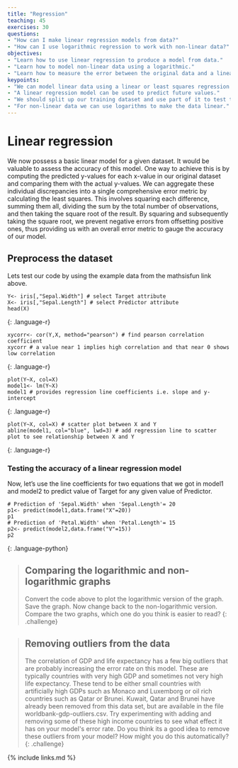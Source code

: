 ```yaml
---
title: "Regression"
teaching: 45
exercises: 30
questions:
- "How can I make linear regression models from data?"
- "How can I use logarithmic regression to work with non-linear data?"
objectives:
- "Learn how to use linear regression to produce a model from data."
- "Learn how to model non-linear data using a logarithmic."
- "Learn how to measure the error between the original data and a linear model."
keypoints:
- "We can model linear data using a linear or least squares regression."
- "A linear regression model can be used to predict future values."
- "We should split up our training dataset and use part of it to test the model."
- "For non-linear data we can use logarithms to make the data linear."
---
```


# Linear regression

We now possess a basic linear model for a given dataset. It would be valuable to assess the accuracy of this model. One way to achieve this is by computing the predicted y-values for each x-value in our original dataset and comparing them with the actual y-values. We can aggregate these individual discrepancies into a single comprehensive error metric by calculating the least squares. This involves squaring each difference, summing them all, dividing the sum by the total number of observations, and then taking the square root of the result. By squaring and subsequently taking the square root, we prevent negative errors from offsetting positive ones, thus providing us with an overall error metric to gauge the accuracy of our model.


## Preprocess the dataset

Lets test our code by using the example data from the mathsisfun link above.

~~~
Y<- iris[,"Sepal.Width"] # select Target attribute
X<- iris[,"Sepal.Length"] # select Predictor attribute
head(X)
~~~
{: .language-r}

~~~
xycorr<- cor(Y,X, method="pearson") # find pearson correlation coefficient
xycorr # a value near 1 implies high correlation and that near 0 shows low correlation
~~~
{: .language-r}

~~~
plot(Y~X, col=X)
model1<- lm(Y~X)
model1 # provides regression line coefficients i.e. slope and y-intercept
~~~
{: .language-r}

~~~
plot(Y~X, col=X) # scatter plot between X and Y
abline(model1, col="blue", lwd=3) # add regression line to scatter plot to see relationship between X and Y
~~~
{: .language-r}

### Testing the accuracy of a linear regression model

Now, let’s use the line coefficients for two equations that we got in model1 and model2 to predict value of Target for any given value of Predictor.

~~~
# Prediction of 'Sepal.Width' when 'Sepal.Length'= 20
p1<- predict(model1,data.frame("X"=20))
p1
# Prediction of 'Petal.Width' when 'Petal.Length'= 15
p2<- predict(model2,data.frame("V"=15))
p2
~~~
{: .language-python}


> ## Comparing the logarithmic and non-logarithmic graphs
>
> Convert the code above to plot the logarithmic version of the graph.
> Save the graph.
> Now change back to the non-logarithmic version.
> Compare the two graphs, which one do you think is easier to read?
{: .challenge}


> ## Removing outliers from the data
> The correlation of GDP and life expectancy has a few big outliers that are probably increasing the error rate on this model. These are typically countries with very high GDP and sometimes not very high life expectancy. These tend to be either small countries with artificially high GDPs such as Monaco and Luxemborg or oil rich countries such as Qatar or Brunei. Kuwait, Qatar and Brunei have already been removed from this data set, but are available in the file worldbank-gdp-outliers.csv. Try experimenting with adding and removing some of these high income countries to see what effect it has on your model's error rate.
> Do you think its a good idea to remove these outliers from your model?
> How might you do this automatically?
{: .challenge}

{% include links.md %}
